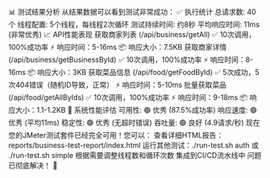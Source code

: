 📊 测试结果分析
从结果数据可以看到测试非常成功：
✅ 执行统计
总请求数: 40个
线程配置: 5个线程，每线程2次循环
测试持续时间: 约8秒
平均响应时间: 11ms (非常优秀)
📈 API性能表现
获取商家列表 (/api/business/getAll)
✅ 10次调用，100%成功率
⚡ 响应时间：5-16ms
📦 响应大小：7.5KB
获取商家详情 (/api/business/getBusinessById)
✅ 10次调用，100%成功率
⚡ 响应时间：8-16ms
📦 响应大小：3KB
获取菜品信息 (/api/food/getFoodById)
✅ 5次成功，5次404错误（随机ID导致，正常）
⚡ 响应时间：5-10ms
批量获取菜品 (/api/food/getAllByIds)
✅ 10次调用，100%成功率
⚡ 响应时间：9-18ms
📦 响应大小：1.1-1.2KB
🎯 系统性能评估
可用性: 🟢 优秀 (87.5%成功率)
响应速度: 🟢 优秀 (平均11ms)
稳定性: 🟢 优秀 (无超时错误)
吞吐量: 🟢 良好 (4.9请求/秒)
现在您的JMeter测试套件已经完全可用！您可以：
查看详细HTML报告：reports/business-test-report/index.html
运行其他测试：./run-test.sh auth 或 ./run-test.sh simple
根据需要调整线程数和循环次数
集成到CI/CD流水线中
问题已彻底解决！ 🚀